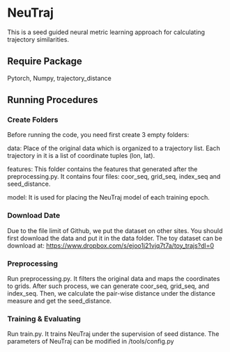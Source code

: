 # NeuTraj

This is a seed guided neural metric learning approach for calculating trajectory similarities.

## Require Package
Pytorch, Numpy, trajectory_distance

## Running Procedures

### Create Folders
Before running the code, you need first create 3 empty folders:

data: Place of the original data which is organized to a trajectory list. Each trajectory in it is a list of coordinate tuples (lon, lat).

features: This folder contains the features that generated after the preprocessing.py. It contains four files: coor_seq, grid_seq, index_seq and seed_distance. 

model: It is used for placing the NeuTraj model of each training epoch.

### Download Date
Due to the file limit of Github, we put the dataset on other sites. You should first download the data and put it in the data folder. The toy dataset can be download at:  https://www.dropbox.com/s/ejoo1j21vjq7t7a/toy_trajs?dl=0

### Preprocessing
Run preprocessing.py. It filters the original data and maps the coordinates to grids. After such process, we can generate coor_seq, grid_seq, and index_seq. Then, we calculate the pair-wise distance under the distance measure and get the seed_distance.

### Training & Evaluating
Run train.py. It trains NeuTraj under the supervision of seed distance. The parameters of NeuTraj can be modified in /tools/config.py
